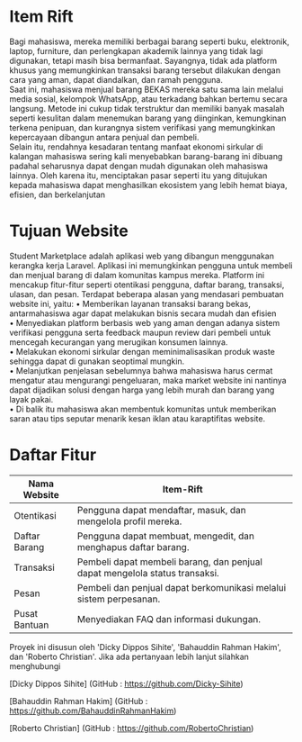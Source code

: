 # Item Rift
Bagi mahasiswa, mereka memiliki berbagai barang seperti buku, elektronik, laptop, 
furniture, dan perlengkapan akademik lainnya yang tidak lagi digunakan, tetapi masih bisa 
bermanfaat. Sayangnya, tidak ada platform khusus yang memungkinkan transaksi barang 
tersebut dilakukan dengan cara yang aman, dapat diandalkan, dan ramah pengguna.  
Saat ini, mahasiswa menjual barang BEKAS mereka satu sama lain melalui media 
sosial, kelompok WhatsApp, atau terkadang bahkan bertemu secara langsung. Metode ini 
cukup tidak terstruktur dan memiliki banyak masalah seperti kesulitan dalam menemukan 
barang yang diinginkan, kemungkinan terkena penipuan, dan kurangnya sistem verifikasi yang 
memungkinkan kepercayaan dibangun antara penjual dan pembeli.  
Selain itu, rendahnya kesadaran tentang manfaat ekonomi sirkular di kalangan 
mahasiswa sering kali menyebabkan barang-barang ini dibuang padahal seharusnya dapat 
dengan mudah digunakan oleh mahasiswa lainnya. Oleh karena itu, menciptakan pasar seperti 
itu yang ditujukan kepada mahasiswa dapat menghasilkan ekosistem yang lebih hemat biaya, 
efisien, dan berkelanjutan


# Tujuan Website
Student Marketplace adalah aplikasi web yang dibangun menggunakan kerangka kerja 
Laravel. Aplikasi ini memungkinkan pengguna untuk membeli dan menjual barang di dalam 
komunitas kampus mereka. Platform ini mencakup fitur-fitur seperti otentikasi pengguna, 
daftar barang, transaksi, ulasan, dan pesan. 
Terdapat beberapa alasan yang mendasari pembuatan website ini, yaitu: 
• Memberikan layanan transaksi barang bekas, antarmahasiswa agar dapat melakukan 
bisnis secara mudah dan efisien  
• Menyediakan platform berbasis web yang aman dengan adanya sistem verifikasi 
pengguna serta feedback maupun review dari pembeli untuk mencegah kecurangan 
yang merugikan konsumen lainnya.  
• Melakukan ekonomi sirkular dengan meminimalisasikan produk waste sehingga dapat 
di gunakan seoptimal mungkin.  
• Melanjutkan penjelasan sebelumnya bahwa mahasiswa harus cermat mengatur atau 
mengurangi pengeluaran, maka market website ini nantinya dapat dijadikan solusi 
dengan harga yang lebih murah dan barang yang layak pakai.  
• Di balik itu mahasiswa akan membentuk komunitas untuk memberikan saran atau tips 
seputar menarik kesan iklan atau karaptifitas website.


# Daftar Fitur

| Nama Website | Item-Rift                                                                                                                                                     |
|--------------|---------------------------------------------------------------------------------------------------------------------------------------------------------------|
| Otentikasi   | Pengguna dapat mendaftar, masuk, dan mengelola profil mereka.                                                                                                 |
| Daftar Barang|  Pengguna dapat membuat, mengedit, dan menghapus daftar barang.                                                                                               |
| Transaksi    |  Pembeli dapat membeli barang, dan penjual dapat mengelola status transaksi.                                                                                  |
| Pesan        | Pembeli dan penjual dapat berkomunikasi melalui sistem perpesanan.                                                                                            |
| Pusat Bantuan| Menyediakan FAQ dan informasi dukungan.                                                                                                                       |


Proyek ini disusun oleh 'Dicky Dippos Sihite', 'Bahauddin Rahman Hakim', dan 'Roberto Christian'.
Jika ada pertanyaan lebih lanjut silahkan menghubungi

[Dicky Dippos Sihite]     (GitHub : https://github.com/Dicky-Sihite)

[Bahauddin Rahman Hakim]  (GitHub : https://github.com/BahauddinRahmanHakim)

[Roberto Christian]       (GitHub : https://github.com/RobertoChristian)
